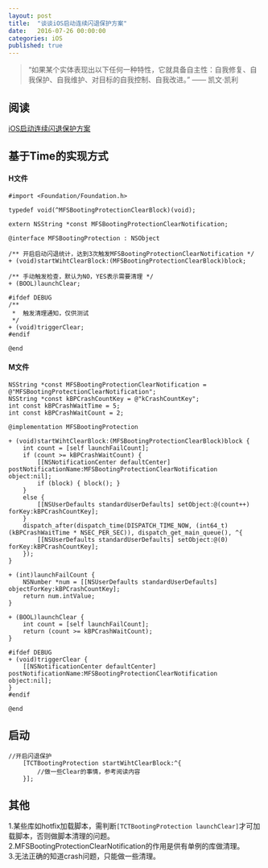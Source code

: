 ```yaml
---
layout: post
title:  "谈谈iOS启动连续闪退保护方案"
date:   2016-07-26 00:00:00
categories: iOS
published: true
---
```


>“如果某个实体表现出以下任何一种特性，它就具备自主性：自我修复、自我保护、自我维护、对目标的自我控制、自我改进。” —— 凯文·凯利

## 阅读  
[iOS启动连续闪退保护方案](http://www.infoq.com/cn/articles/ios-booting-protection)

## 基于Time的实现方式  

#### H文件  
```
#import <Foundation/Foundation.h>

typedef void(^MFSBootingProtectionClearBlock)(void);

extern NSString *const MFSBootingProtectionClearNotification;

@interface MFSBootingProtection : NSObject

/** 开启启动闪退统计，达到3次触发MFSBootingProtectionClearNotification */
+ (void)startWihtClearBlock:(MFSBootingProtectionClearBlock)block;

/** 手动触发检查，默认为NO，YES表示需要清理 */
+ (BOOL)launchClear;

#ifdef DEBUG
/**
 *  触发清理通知，仅供测试
 */
+ (void)triggerClear;
#endif

@end
```

#### M文件  
```
NSString *const MFSBootingProtectionClearNotification = @"MFSBootingProtectionClearNotification";
NSString *const kBPCrashCountKey = @"kCrashCountKey";
int const kBPCrashWaitTime = 5;
int const kBPCrashWaitCount = 2;

@implementation MFSBootingProtection

+ (void)startWihtClearBlock:(MFSBootingProtectionClearBlock)block {
    int count = [self launchFailCount];
    if (count >= kBPCrashWaitCount) {
        [[NSNotificationCenter defaultCenter] postNotificationName:MFSBootingProtectionClearNotification object:nil];
        if (block) { block(); }
    }
    else {
        [[NSUserDefaults standardUserDefaults] setObject:@(count++) forKey:kBPCrashCountKey];
    }
    dispatch_after(dispatch_time(DISPATCH_TIME_NOW, (int64_t)(kBPCrashWaitTime * NSEC_PER_SEC)), dispatch_get_main_queue(), ^{
        [[NSUserDefaults standardUserDefaults] setObject:@(0) forKey:kBPCrashCountKey];
    });
}

+ (int)launchFailCount {
    NSNumber *num = [[NSUserDefaults standardUserDefaults] objectForKey:kBPCrashCountKey];
    return num.intValue;
}

+ (BOOL)launchClear {
    int count = [self launchFailCount];
    return (count >= kBPCrashWaitCount);
}

#ifdef DEBUG
+ (void)triggerClear {
    [[NSNotificationCenter defaultCenter] postNotificationName:MFSBootingProtectionClearNotification object:nil];
}
#endif

@end

```

## 启动  
```
//开启闪退保护
    [TCTBootingProtection startWihtClearBlock:^{
        //做一些Clear的事情，参考阅读内容
    }];
```
  
## 其他  
1.某些库如hotfix加载脚本，需判断`[TCTBootingProtection launchClear]`才可加载脚本，否则做脚本清理的问题。  
2.MFSBootingProtectionClearNotification的作用是供有单例的库做清理。  
3.无法正确的知道crash问题，只能做一些清理。  
